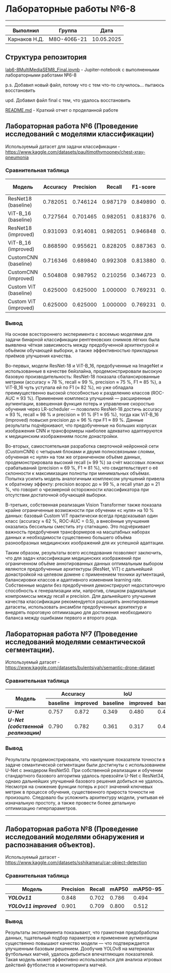# Лабораторные работы №6-8

------------------------------------------------
|  Выполнил    |    Группа       | Дата        |
|--------------|-----------------|-------------|
| Карнаков Н.Д.|    М8О-406Б-21  |   10.05.2025|

## Структура репозитория

[lab6-8MultiMediaSEM8_Final.ipynb](lab6-8MultiMediaSEM8_Final.ipynb) - Jupiter-notebook с выполненными лабораторными работами №6-8 

p.s. Добавил новый файл, потому что с тем что-то случилось... пытаюсь восстановить

upd. Добавил файл final с тем, что удалось восстановить

[README.md](README.md) - Краткий отчет о проделанной работе

## Лабораторная работа №6 (Проведение исследований с моделями классификации)

Используемый датасет для задачи классификации - https://www.kaggle.com/datasets/paultimothymooney/chest-xray-pneumonia

### Сравнительная таблица 

| Модель                             | Accuracy  | Precision | Recall   | F1-score | ROC-AUC  | PR-AUC   |
| ---------------------------------- | --------- | --------- | -------- | -------- | -------- | -------- |
| ResNet18 (baseline)                | 0.782051  | 0.746124  | 0.987179 | 0.849890 | 0.944587 | 0.959907 |
| ViT-B_16 (baseline)                | 0.727564  | 0.701465  | 0.982051 | 0.818376 | 0.932807 | 0.958099 |
| ResNet18 (improved)                | 0.931093  | 0.914081  | 0.982051 | 0.946848 | 0.975093 | 0.983458 |
| ViT-B_16 (improved)                | 0.868590  | 0.955621  | 0.828205 | 0.887363 | 0.960618 | 0.973207 |
| CustomCNN (baseline)               | 0.716346  | 0.689840  | 0.992308 | 0.813880 | 0.843809 | 0.854794 |
| CustomCNN (improved)               | 0.504808  | 0.987952  | 0.210256 | 0.346723 | 0.898619 | 0.933004 |
| Custom ViT (baseline)              | 0.625000  | 0.625000  | 1.000000 | 0.769231 | 0.500000 | 0.625000 |
| Custom ViT (improved)              | 0.625000  | 0.625000  | 1.000000 | 0.769231 | 0.500000 | 0.625000 |

### Вывод

На основе всестороннего эксперимента с восемью моделями для задачи бинарной классификации рентгеновских снимков лёгких была выявлена чёткая зависимость между предобученной архитектурой и объёмом обучающей выборки, а также эффективностью прикладных приёмов улучшения качества.

Во-первых, модели ResNet-18 и ViT-B_16, предобученные на ImageNet и использованные в качестве бейзлайна, продемонстрировали высокую базовую производительность: ResNet-18 показала сбалансированные метрики (accuracy ≈ 78 %, recall ≈ 99 %, precision ≈ 75 %, F1 ≈ 85 %), а ViT-B_16 чуть уступала ей по F1 (≈ 82 %), но уже обладала преимущественно высокой способностью к разделению классов (ROC-AUC ≈ 93 %). Применение комплекса улучшений — расширенные аугментации, взвешенная функция потерь и управление скоростью обучения через LR-scheduler — позволило ResNet-18 достичь accuracy ≈ 93 %, recall ≈ 98 % и precision ≈ 91 % (F1 ≈ 95 %), тогда как ViT-B_16 (improved) повысил precision до ≈ 96 % при F1 ≈ 89 %. Данные результаты подчёркивают, что предобученные на больших корпусах изображения CNN и трансформеры наиболее адекватно адаптируются к медицинским изображениям после донастройки.

Во-вторых, самостоятельная разработка сверточной нейронной сети (CustomCNN) с четырьмя блоками и двумя полносвязными слоями, обученная «с нуля» на том же ограниченном объёме данных, продемонстрировала высокий recall (≈ 99 %) за счёт массовых ложных срабатываний (precision ≈ 69 %, F1 ≈ 81 %), что свидетельствует о её склонности к максимизации полноты при минимальных объёмах. Попытка усилить модель аналогичным комплексом улучшений привела к обратному эффекту: precision возрос до ≈ 99 %, а recall упал до ≈ 21 %, что говорит о чрезмерной осторожности классификатора при отсутствии достаточной обучающей выборки.

В-третьих, собственная реализация Vision Transformer также показала крайне ограниченные возможности при обучении «с нуля» на 10 % данных: базовый Custom ViT практически всегда предсказывал один класс (accuracy ≈ 62 %, ROC-AUC = 0.5), а внесённые улучшения оказались бессильны сместить эту стагнацию. Это подчёркивает важность предобучения трансформеров на масштабных наборах данных и необходимости существенно большего объёма разнообразных медицинских изображений для их успешной адаптации.

Таким образом, результаты всего исследования позволяют заключить, что для задач классификации медицинских изображений при ограниченном объёме аннотированных данных оптимальным выбором являются предобученные архитектуры (ResNet, ViT) с дальнейшей донастройкой на целевом домене с применением техники аугментаций, балансировки классов и адаптивного изменения learning rate. Собственные модели без предобучения демонстрируют недостаточную способность к генерализации или, напротив, слишком радикальные компромиссы между recall и precision. Для дальнейшего улучшения качества классификации рекомендуется расширять аннотированные датасеты, использовать ансамбли предобученных архитектур и внедрять пороговую оптимизацию для достижения необходимого баланса между ошибками первого и второго рода.

## Лабораторная работа №7 (Проведение исследований моделями семантической сегментации).

Используемый датасет - https://www.kaggle.com/datasets/bulentsiyah/semantic-drone-dataset

### Сравнительная таблица 

<table>
    <thead>
        <tr>
            <th rowspan=2>Модель</th>
            <th colspan=2>Accuracy</th>
            <th colspan=2>IoU</th>
            <th colspan=2>Dice</th>
        </tr>
        <tr>
            <th>baseline</th>
            <th>improved</th>
            <th>baseline</th>
            <th>improved</th>
            <th>baseline</th>
            <th>improved</th>
        </tr>
    </thead>
    <tbody>
        <tr>
            <td><b><i>U-Net</i></b></td>
            <td>0.757</td>
            <td>0.872</td>
            <td>0.349</td>
            <td>0.480</td>
            <td>0.439</td>
            <td>0.566</td>
        </tr>
        <tr>
            <td><b><i>U-Net (собственной реализации)</i></b></td>
            <td>0.790</td>
            <td>0.782</td>
            <td>0.361</td>
            <td>0.317</td>
            <td>0.444</td>
            <td>0.374</td>
        </tr>
    </tbody>
</table>

### Вывод

Результаты продемонстрировали, что наилучшие показатели точности в задаче семантической сегментации были достигнуты с использованием U-Net с энкодером ResNet50. При собственной реализации и обучении стандартного базового алгоритма удалось превзойти U-Net с ResNet34, однако дальнейших улучшений базового решения добиться не удалось. Несмотря на снижение функции потерь и рост значений ключевых метрик в процессе обучения, существенного прироста точности не произошло. Следовало бы усложнить архитектуру модели, учитывая её изначальную простоту, а также провести более детальную оптимизацию гиперпараметров.

---

## Лабораторная работа №8 (Проведение исследований моделями обнаружения и распознавания объектов).

Используемый датасет - https://www.kaggle.com/datasets/sshikamaru/car-object-detection

### Сравнительная таблица 

<table>
    <thead>
        <tr>
            <th>Модель</th>
            <th>Precision</th>
            <th>Recall</th>
            <th>mAP50</th>
            <th>mAP50-95</th>
        </tr>
    </thead>
    <tbody>
        <tr>
            <td><b><i>YOLOv11</i></b></td>
            <td>0.848</td>
            <td>0.702</td>
            <td>0.786</td>
            <td>0.494</td>
        </tr>
        <tr>
            <td><b><i>YOLOv11 improved</i></b></td>
            <td>0.901</td>
            <td>0.709</td>
            <td>0.800</td>
            <td>0.512</td>
        </tr>
    </tbody>
</table>

### Вывод

Результаты эксперимента показывают, что грамотная предобработка данных, тщательный подбор параметров и применение аугментации существенно повышают качество модели — что подтверждается улучшенным базовым решением. Дообучив YOLOv8 на материалах футбольных матчей, удалось добиться впечатляющих показателей. Такая модель может эффективно использоваться для анализа игровых действий футболистов и мониторинга матчей.
